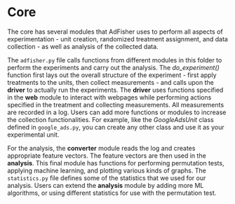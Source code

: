 Core
=========

The core has several modules that AdFisher uses to perform all aspects of experimentation - unit creation, randomized treatment assignment, and data collection - as well as analysis of the collected data. 

The `adfisher.py` file calls functions from different modules in this folder to perform the experiments and carry out the analysis. The *do_experiment()* function first lays out the overall structure of the experiment - first apply treatments to the units, then collect measurements - and calls upon the **driver** to actually run the experiments. The **driver** uses functions specified in the **web** module to interact with webpages while performing actions specified in the treatment and collecting measurements. All measurements are recorded in a log. Users can add more functions or modules to increase the collection functionalities. For example, like the *GoogleAdsUnit* class defined in `google_ads.py`, you can create any other class and use it as your experimental unit.

For the analysis, the **converter** module reads the log and creates appropriate feature vectors. The feature vectors are then used in the **analysis**. This final module has functions for performing permutation tests, applying machine learning, and plotting various kinds of graphs. The `statistics.py` file defines some of the statistics that we used for our analysis. Users can extend the **analysis** module by adding more ML algorithms, or using different statistics for use with the permutation test.

